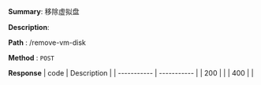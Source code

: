 **Summary**: 移除虚拟盘

**Description**:

**Path** : /remove-vm-disk

**Method** : `POST`

**Response**
| code      | Description |
| ----------- | ----------- |
|  200   |       |
|  400   |       |

